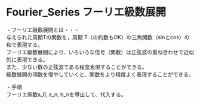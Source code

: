 # Fourier_Series フーリエ級数展開

・フーリエ級数展開とは・・・  
与えられた周期Tの関数を，周期 T（の約数もOK）の三角関数（sinとcos）の和で表現する。  
フーリエ級数展開により、いろいろな信号（関数）は正弦波の重ね合わせで近似的に表現できる。  
また、少ない数の正弦波である程度表現することができる。  
級数展開の項数を増やしていくと、関数をより精度よく表現することができる。  
  
・手順  
フーリエ係数a_0, a_n, b_nを導出して、代入する。
